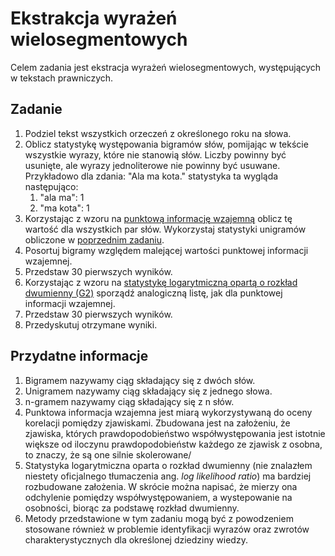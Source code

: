# Ekstrakcja wyrażeń wielosegmentowych

Celem zadania jest ekstracja wyrażeń wielosegmentowych, występujących w tekstach prawniczych.

## Zadanie

1. Podziel tekst wszystkich orzeczeń z określonego roku na słowa.
1. Oblicz statystykę występowania bigramów słów, pomijając w tekście wszystkie wyrazy,
   które nie stanowią słów. Liczby powinny być usunięte, ale wyrazy jednoliterowe nie powinny być usuwane. Przykładowo
   dla zdania: "Ala ma kota." statystyka ta wygląda następująco:
   1. "ala ma": 1
   1. "ma kota": 1
1. Korzystając z wzoru na [punktową informację wzajemną](https://en.wikipedia.org/wiki/Pointwise_mutual_information)
   oblicz tę wartość dla wszystkich par słów. Wykorzystaj statystyki unigramów obliczone w [poprzednim zadaniu](3-levenshtein.md).
1. Posortuj bigramy względem malejącej wartości punktowej informacji wzajemnej.
1. Przedstaw 30 pierwszych wyników.
1. Korzystając z wzoru na [statystykę logarytmiczną opartą o rozkład dwumienny (G2)](http://tdunning.blogspot.com/2008/03/surprise-and-coincidence.html)
   sporządź analogiczną listę, jak dla punktowej informacji wzajemnej.
1. Przedstaw 30 pierwszych wyników.
1. Przedyskutuj otrzymane wyniki.

## Przydatne informacje

1. Bigramem nazywamy ciąg składający się z dwóch słów.
1. Unigramem nazywamy ciąg składający się z jednego słowa.
1. n-gramem nazywamy ciąg składający się z n słów.
1. Punktowa informacja wzajemna jest miarą wykorzystywaną do oceny korelacji pomiędzy zjawiskami. 
   Zbudowana jest na założeniu, że zjawiska, których prawdopodobieństwo współwystępowania jest istotnie większe
   od iloczynu prawdopodobieństw każdego ze zjawisk z osobna, to znaczy, że są one silnie skolerowane/
1. Statystyka logarytmiczna oparta o rozkład dwumienny (nie znalazłem niestety oficjalnego tłumaczenia ang. *log
   likelihood ratio*) ma bardziej rozbudowane założenia. W skrócie można napisać, że mierzy ona odchylenie pomiędzy
   współwystępowaniem, a wystepowanie na osobności, biorąc za podstawę rozkład dwumienny.
1. Metody przedstawione w tym zadaniu mogą być z powodzeniem stosowane również w problemie identyfikacji wyrazów oraz
   zwrotów charakterystycznych dla określonej dziedziny wiedzy.
